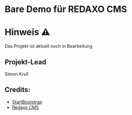 # Bare Demo für REDAXO CMS

# Hinweis :warning:

Das Projekt ist aktuell noch in Bearbeitung



## Projekt-Lead
Simon Krull


## Credits:

- [StartBootstrap](https://startbootstrap.com/)
- [Redaxo CMS](https://redaxo.org)
